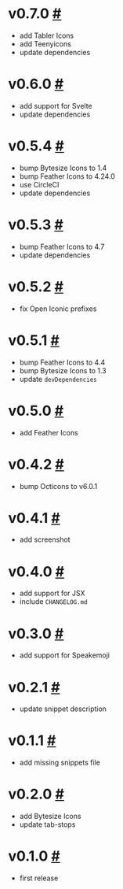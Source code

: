 # v0.7.0 [#](https://github.com/idleberg/atom-svg-icons/releases/tag/v0.7.0)

- add Tabler Icons
- add Teenyicons
- update dependencies

# v0.6.0 [#](https://github.com/idleberg/atom-svg-icons/releases/tag/v0.6.0)

- add support for Svelte
- update dependencies

# v0.5.4 [#](https://github.com/idleberg/atom-svg-icons/releases/tag/v0.5.4)

- bump Bytesize Icons to 1.4
- bump Feather Icons to 4.24.0
- use CircleCI
- update dependencies

# v0.5.3 [#](https://github.com/idleberg/atom-svg-icons/releases/tag/v0.5.3)

- bump Feather Icons to 4.7
- update dependencies

# v0.5.2 [#](https://github.com/idleberg/atom-svg-icons/releases/tag/v0.5.2)

- fix Open Iconic prefixes

# v0.5.1 [#](https://github.com/idleberg/atom-svg-icons/releases/tag/v0.5.1)

- bump Feather Icons to 4.4
- bump Bytesize Icons to 1.3
- update `devDependencies`

# v0.5.0 [#](https://github.com/idleberg/atom-svg-icons/releases/tag/v0.5.0)

- add Feather Icons

# v0.4.2 [#](https://github.com/idleberg/atom-svg-icons/releases/tag/v0.4.2)

- bump Octicons to v6.0.1

# v0.4.1 [#](https://github.com/idleberg/atom-svg-icons/releases/tag/v0.4.1)

- add screenshot

# v0.4.0 [#](https://github.com/idleberg/atom-svg-icons/releases/tag/v0.4.0)

- add support for JSX
- include `CHANGELOG.md`

# v0.3.0 [#](https://github.com/idleberg/atom-svg-icons/releases/tag/v0.3.0)

- add support for Speakemoji

# v0.2.1 [#](https://github.com/idleberg/atom-svg-icons/releases/tag/v0.2.1)

- update snippet description

# v0.1.1 [#](https://github.com/idleberg/atom-svg-icons/releases/tag/v0.1.1)

- add missing snippets file

# v0.2.0 [#](https://github.com/idleberg/atom-svg-icons/releases/tag/v0.2.0)

- add Bytesize Icons
- update tab-stops

# v0.1.0 [#](https://github.com/idleberg/atom-svg-icons/releases/tag/v0.1.0)

- first release

